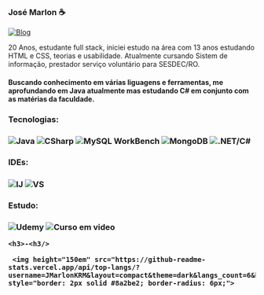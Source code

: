 

### José Marlon ☕
[![Blog](https://img.shields.io/badge/LinkedIn-0077B5?style=for-the-badge&logo=linkedin&logoColor=white)](https://www.linkedin.com/in/jose-marlon-vieria/)

20 Anos, estudante full stack, iniciei estudo na área com 13 anos estudando HTML e CSS, teorias e usabilidade. Atualmente cursando Sistem de informação, prestador serviço voluntário para SESDEC/RO.
#### Buscando conhecimento em várias liguagens e ferramentas, me aprofundando em Java atualmente mas estudando C# em conjunto com as matérias da faculdade.
<div style="display: inline_block">
  <h3>Tecnologias: <h3/>
    <img align="center" alt="Java" src="https://img.shields.io/badge/Java-ED8B00?style=for-the-badge&logo=openjdk&logoColor=white">
    <img align="center" alt="CSharp" src="https://img.shields.io/badge/C%23-5C2D91?style=for-the-badge&logo=c-sharp&logoColor=white"> 
    <img align="center" alt="MySQL WorkBench" src="https://img.shields.io/badge/MySQL-005C84?style=for-the-badge&logo=mysql&logoColor=white">
    <img align="center" alt="MongoDB" src="https://img.shields.io/badge/MongoDB-4EA94B?style=for-the-badge&logo=mongodb&logoColor=white">
    <img align="center" alt=".NET/C#" src="https://img.shields.io/badge/.NET-5C2D91?style=for-the-badge&logo=.net&logoColor=white"><br/>

  <h3>IDEs:<h3/>
    <img align="center" alt="IJ" src="https://img.shields.io/badge/IntelliJ_IDEA-000000.svg?style=for-the-badge&logo=intellij-idea&logoColor=white">
    <img align="center" alt="VS" src="https://img.shields.io/badge/Visual_Studio_Code-0078D4?style=for-the-badge&logo=visual%20studio%20code&logoColor=white">
    
  <h3>Estudo:<h3/>
    <img align="center" alt="Udemy" src="https://img.shields.io/badge/Udemy-5C2D91?style=for-the-badge&logo=Udemy&logoColor=white">
    <img align="center" alt="Curso em video" src="https://img.shields.io/badge/Curso_Em_Video-0078D4?style=for-the-badge&logo=Curso%20em%20video&logoColor=white">
    
    <h3>-<h3/>
      
     <img height="150em" src="https://github-readme-stats.vercel.app/api/top-langs/?username=JMarlonKRM&layout=compact&theme=dark&langs_count=6&hide=0" style="border: 2px solid #8a2be2; border-radius: 6px;">
</div><br/>
